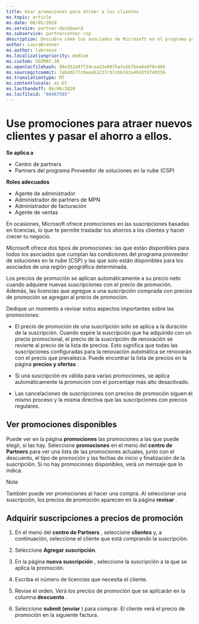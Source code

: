 ```yaml
---
title: Usar promociones para atraer a los clientes
ms.topic: article
ms.date: 06/05/2020
ms.service: partner-dashboard
ms.subservice: partnercenter-csp
description: Descubra cómo los asociados de Microsoft en el programa proveedor de soluciones en la nube pueden adquirir suscripciones a precios de promoción y pasarlo a sus clientes.
author: LauraBrenner
ms.author: labrenne
ms.localizationpriority: medium
ms.custom: SEOMAY.20
ms.openlocfilehash: 89e552e87f24caa43e0875afa2b7bea6e870c406
ms.sourcegitcommit: 7abdd277c0eea51237c97cbb163a4943fd740356
ms.translationtype: MT
ms.contentlocale: es-ES
ms.lasthandoff: 06/06/2020
ms.locfileid: "84467505"
---
```

# <a name="use-promotions-to-attract-new-customers-and-pass-the-savings-on-to-them"></a>Use promociones para atraer nuevos clientes y pasar el ahorro a ellos.

**Se aplica a**

- Centro de partners
- Partners del programa Proveedor de soluciones en la nube (CSP)

**Roles adecuados**

- Agente de administrador
- Administrador de partners de MPN
- Administrador de facturación
- Agente de ventas

<!--[FWLink: https://go.microsoft.com/fwlink/?linkid=852469]-->

En ocasiones, Microsoft ofrece promociones en las suscripciones basadas en licencias, lo que te permite trasladar los ahorros a los clientes y hacer crecer tu negocio. 

Microsoft ofrece dos tipos de promociones: las que están disponibles para todos los asociados que cumplan las condiciones del programa proveedor de soluciones en la nube (CSP) y las que solo están disponibles para los asociados de una región geográfica determinada.

Los precios de promoción se aplican automáticamente a su precio neto cuando adquiere nuevas suscripciones con el precio de promoción. Además, las licencias que agregue a una suscripción comprada con precios de promoción se agregan al precio de promoción. 

Dedique un momento a revisar estos aspectos importantes sobre las promociones:

- El precio de promoción de una suscripción solo se aplica a la duración de la suscripción. Cuando expire la suscripción que ha adquirido con un precio promocional, el precio de la suscripción de renovación se revierte al precio de la lista de precios. Esto significa que todas las suscripciones configuradas para la renovación automática se renovarán con el precio que prevalezca. Puede encontrar la lista de precios en la página **precios y ofertas** .

- Si una suscripción es válida para varias promociones, se aplica automáticamente la promoción con el porcentaje más alto desactivado.

- Las cancelaciones de suscripciones con precios de promoción siguen el mismo proceso y la misma directiva que las suscripciones con precios regulares.

## <a name="see-available-promotions"></a>Ver promociones disponibles

Puede ver en la página **promociones** las promociones a las que puede elegir, si las hay. Seleccione **promociones** en el menú del **centro de Partners** para ver una lista de las promociones actuales, junto con el descuento, el tipo de promoción y las fechas de inicio y finalización de la suscripción. Si no hay promociones disponibles, verá un mensaje que lo indica. 

> [!NOTE]  
> También puede ver promociones al hacer una compra. Al seleccionar una suscripción, los precios de promoción aparecen en la página **revisar** .

## <a name="purchase-subscriptions-at-promotion-prices"></a>Adquirir suscripciones a precios de promoción

1. En el menú del **centro de Partners** , seleccione **clientes** y, a continuación, seleccione el cliente que está comprando la suscripción. 

2. Seleccione **Agregar suscripción**.

3. En la página **nueva suscripción** , seleccione la suscripción a la que se aplica la promoción.

4. Escriba el número de licencias que necesita el cliente. 

5. Revise el orden. Verá los precios de promoción que se aplicarán en la columna **descuento** .  

6. Seleccione **submit (enviar** ) para comprar. El cliente verá el precio de promoción en la siguiente factura.  


